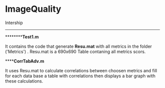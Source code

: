 # ImageQuality
Intership 
****************************
**********Test1.m**

It contains the code that generate **Resu.mat** with all metrics in the folder ('Metrics') .
Resu.mat is a 690x690 Table contaning all metrics scors.

******CorrTabAdv.m**

It uses Resu.mat to calculate correlations between choosen metrics and fill for each data base a table with correlations then displays a bar graph with these calculations. 
